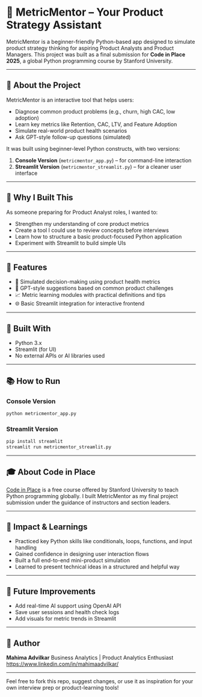 # 🧠 MetricMentor – Your Product Strategy Assistant

MetricMentor is a beginner-friendly Python-based app designed to simulate product strategy thinking for aspiring Product Analysts and Product Managers. This project was built as a final submission for **Code in Place 2025**, a global Python programming course by Stanford University.

---

## 📘 About the Project

MetricMentor is an interactive tool that helps users:

* Diagnose common product problems (e.g., churn, high CAC, low adoption)
* Learn key metrics like Retention, CAC, LTV, and Feature Adoption
* Simulate real-world product health scenarios
* Ask GPT-style follow-up questions (simulated)

It was built using beginner-level Python constructs, with two versions:

1. **Console Version** (`metricmentor_app.py`) – for command-line interaction
2. **Streamlit Version** (`metricmentor_streamlit.py`) – for a cleaner user interface

---

## 🌟 Why I Built This

As someone preparing for Product Analyst roles, I wanted to:

* Strengthen my understanding of core product metrics
* Create a tool I could use to review concepts before interviews
* Learn how to structure a basic product-focused Python application
* Experiment with Streamlit to build simple UIs

---

## 🚀 Features

* 💪 Simulated decision-making using product health metrics
* 🧠 GPT-style suggestions based on common product challenges
* 📈 Metric learning modules with practical definitions and tips
* 🌐 Basic Streamlit integration for interactive frontend

---

## 📆 Built With

* Python 3.x
* Streamlit (for UI)
* No external APIs or AI libraries used

---

## 📚 How to Run

### Console Version

```bash
python metricmentor_app.py
```

### Streamlit Version

```bash
pip install streamlit
streamlit run metricmentor_streamlit.py
```

---

## 🎓 About Code in Place

[Code in Place](https://codeinplace.stanford.edu/) is a free course offered by Stanford University to teach Python programming globally. I built MetricMentor as my final project submission under the guidance of instructors and section leaders.

---

## 🌝 Impact & Learnings

* Practiced key Python skills like conditionals, loops, functions, and input handling
* Gained confidence in designing user interaction flows
* Built a full end-to-end mini-product simulation
* Learned to present technical ideas in a structured and helpful way

---

## 🙌 Future Improvements

* Add real-time AI support using OpenAI API
* Save user sessions and health check logs
* Add visuals for metric trends in Streamlit

---

## 👤 Author

**Mahima Advilkar**
Business Analytics | Product Analytics Enthusiast
https://www.linkedin.com/in/mahimaadvilkar/

---

Feel free to fork this repo, suggest changes, or use it as inspiration for your own interview prep or product-learning tools!
